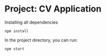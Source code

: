 # Project: CV Application

Installing all dependencies

`npm install`

In the project directory, you can run:

`npm start`

